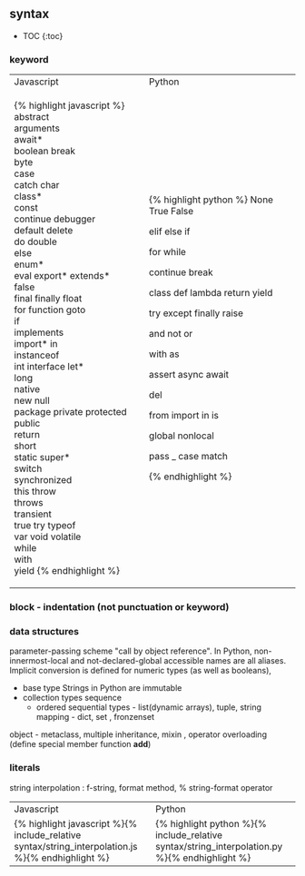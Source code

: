 

## syntax 
* TOC
{:toc}

### keyword

<table>
<tr>
<td> Javascript </td> <td> Python </td>
</tr>
<tr>
<td> 

{% highlight javascript %}
abstract	
arguments	
await*	
boolean
break	
byte	
case	
catch
char	
class*	
const	
continue
debugger	
default	
delete	
do
double	
else	
enum*	
eval
export*	
extends*	
false	
final
finally	
float	
for	
function
goto	
if	
implements	
import*
in	
instanceof	
int	
interface
let*	
long	
native	
new
null	
package	
private	
protected
public	
return	
short	
static
super*	
switch	
synchronized	
this
throw	
throws	
transient	
true
try	
typeof	
var	
void
volatile	
while	
with	
yield
{% endhighlight %}

</td>
<td>   
   
{% highlight python %}
None
True 
False

elif
else
if

for
while

continue
break


class
def
lambda
return
yield

try
except 
finally
raise


and
not
or

with
as

assert
async 
await 

del

from
import
in
is

global
nonlocal 

pass
_ 
case 
match 

{% endhighlight %}

</td>
</tr>
</table>

### block - indentation (not punctuation or keyword)

### data structures
parameter-passing scheme "call by object reference". 
In Python, non-innermost-local and not-declared-global accessible names are all aliases.
Implicit conversion is defined for numeric types (as well as booleans),
* base type
Strings in Python are immutable
* collection types
  sequence
   - ordered sequential types - list(dynamic arrays), tuple, string
  mapping - dict, set , fronzenset

object - metaclass, multiple inheritance, mixin , operator overloading (define special member function __add__)

### literals

string interpolation : f-string, format method, % string-format operator


<table>
<tr>
<td> Javascript </td> <td> Python </td>
</tr>
<tr>
<td> {% highlight javascript %}{% include_relative syntax/string_interpolation.js %}{% endhighlight %} </td>
<td>{% highlight python %}{% include_relative syntax/string_interpolation.py %}{% endhighlight %}  </td>
</tr>
</table>




